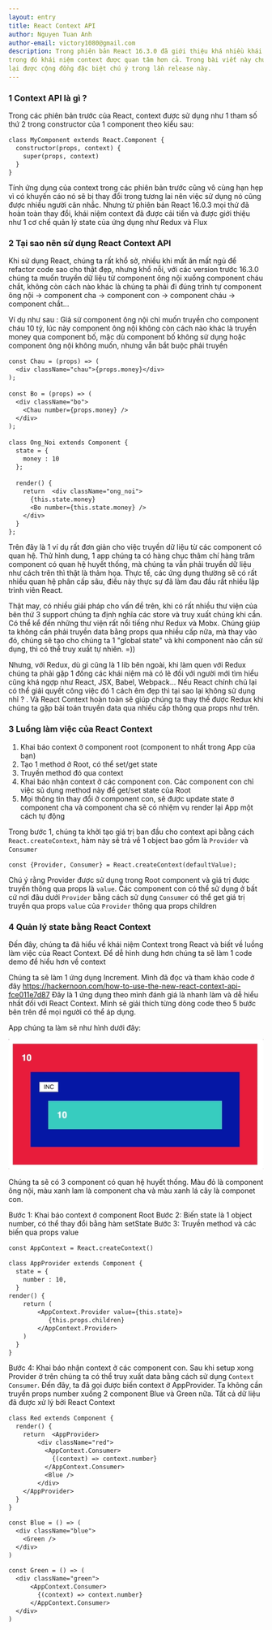 ```yaml
---
layout: entry
title: React Context API
author: Nguyen Tuan Anh
author-email: victory1080@gmail.com
description: Trong phiên bản React 16.3.0 đã giới thiệu khá nhiều khái niệm và tính năng mới của React,
trong đó khái niệm context được quan tâm hơn cả. Trong bài viết này chúng ta sẽ tìm hiểu tại sao context 
lại được cộng đồng đặc biệt chú ý trong lần release này.
---
```


### 1 Context API là gì ?
Trong các phiên bản trước của React, context được sử dụng như 1 tham số thứ 2 trong constructor của 1 component
theo kiểu sau: 

```
class MyComponent extends React.Component {
  constructor(props, context) {
    super(props, context)
  }
}
```

Tính ứng dụng của context trong các phiên bản trước cũng vô cùng hạn hẹp vì có khuyến cáo nó sẽ bị thay đổi
trong tương lai nên việc sử dụng nó cũng được nhiều người cân nhắc. Nhưng từ phiên bản React 16.0.3
mọi thứ đã hoàn toàn thay đổi, khái niệm context đã được cải tiến và được giới thiệu như 1 cơ chế quản lý state 
của ứng dụng như Redux và Flux

### 2 Tại sao nên sử dụng React Context API

Khi sử dụng React, chúng ta rất khổ sở, nhiều khi mất ăn mất ngủ để refactor code sao cho thật đẹp,
nhưng khổ nỗi, với các version trước 16.3.0 chúng ta muốn truyền dữ liệu từ component ông nội xuống component
cháu chắt, không còn cách nào khác là chúng ta phải đi đúng trình tự component ông nội -> component cha -> component con
-> component cháu -> component chắt...

Ví dụ như sau : 
Giả sử component ông nội chỉ muốn truyền cho component cháu 10 tỷ, lúc này component ông nội không còn cách nào khác
là truyền money qua component bố, mặc dù component bố không sử dụng hoặc component ông nội không muốn, nhưng vẫn bắt buộc
phải truyền

```
const Chau = (props) => (
  <div className="chau">{props.money}</div>
);

const Bo = (props) => (
  <div className="bo">
    <Chau number={props.money} />
  </div>
);
 
class Ong_Noi extends Component {
  state = {
    money : 10
  };
  
  render() {
    return  <div className="ong_noi">
      {this.state.money}
      <Bo number={this.state.money} />
    </div>
  }
};

```

Trên đây là 1 ví dụ rất đơn giản cho việc truyền dữ liệu từ các component có quan hệ. Thử hình dung, 1 app chúng ta có 
hàng chục thâm chí hàng trăm component có quan hệ huyết thống, mà chúng ta vẫn phải truyền dữ liệu như 
cách trên thì thật là thảm họa. Thực tế, các ứng dụng thường sẽ có rất nhiều quan hệ phân cấp sâu, điều này thực sự đã làm
đau đầu rất nhiều lập trình viên React.

Thật may, có nhiều giải pháp cho vấn đề trên, khi có rất nhiều thư viện của bên thứ 3 support chúng ta định nghĩa các
store và truy xuất chúng khi cần. Có thể kể đến những thư viện rất nổi tiếng như Redux và Mobx. Chúng giúp ta không cần 
phải truyền data bằng props qua nhiều cấp nữa, mà thay vào đó, chúng sẽ tạo cho chúng ta 1 "global state" và khi component
nào cần sử dụng, thì có thể truy xuất tự nhiên. =))

Nhưng, với Redux, dù gì cũng là 1 lib bên ngoài, khi làm quen với Redux chúng ta phải gặp 1 đống các khái niệm mà có lẽ đối với 
người mới tìm hiểu cũng khá ngợp như React, JSX, Babel, Webpack...
Nếu React chính chủ lại có thể giải quyết công việc đó 1 cách êm đẹp thì tại sao lại không sử dụng nhỉ ?
. Và React Context hoàn toàn sẽ giúp chúng ta thay thế được Redux khi chúng ta gặp bài toán truyền data qua nhiều cấp thông qua props như
trên.


### 3 Luồng làm việc của React Context

1. Khai báo context ở component root (component to nhất trong App của bạn)
2. Tạo 1 method ở Root, có thể set/get state
3. Truyền method đó qua context
4. Khai báo nhận context ở các component con. Các component con chỉ việc sủ dụng method này để get/set state của Root
5. Mọi thông tin thay đổi ở component con, sẽ được update state ở component cha và component cha sẽ có nhiệm vụ render lại App
một cách tự động

Trong bước 1, chúng ta khởi tạo giá trị ban đầu cho context api bằng cách `React.createContext`, hàm này sẽ trả về 1 object
bao gồm là `Provider` và `Consumer`

```
const {Provider, Consumer} = React.createContext(defaultValue);
```

Chú ý rằng Provider được sử dụng trong Root component và giá trị được truyền thông qua props là `value`. Các
component con có thể sử dụng ở bất cứ nơi đâu dưới `Provider` bằng cách sử dụng `Consumer` có thể get giá trị truyền qua props `value`
của `Provider` thông qua props children

### 4 Quản lý state bằng React Context

Đến đây, chúng ta đã hiểu về khái niệm Context trong React và biết về luồng làm việc của React Context. Để dễ hình dung hơn chúng ta sẽ
làm 1 code demo để hiểu hơn về context

Chúng ta sẽ làm 1 ứng dụng Increment. Mình đã đọc và tham khảo code ở đây
https://hackernoon.com/how-to-use-the-new-react-context-api-fce011e7d87
Đây là 1 ứng dụng theo mình đánh giá là nhanh làm và dễ hiểu nhất đối với React Context. Mình sẽ
giải thích từng dòng code theo 5 bước bên trên để mọi người có thể áp dụng.

App chúng ta làm sẽ như hình dưới đây:

![list](/images/react-native/demo.gif) 

Chúng ta sẽ có 3 component có quan hệ huyết thống. Màu đỏ là component ông nội, màu xanh lam là component cha và
màu xanh lá cây là componet con.

Bước 1: Khai báo context ở component Root
Bước 2: Biến state là 1 object number, có thể thay đổi bằng hàm setState
Bước 3: Truyền method và các biến qua props value 
```
const AppContext = React.createContext()
```

```
class AppProvider extends Component {
  state = {
    number : 10,
  }
render() {
    return (
        <AppContext.Provider value={this.state}>
           {this.props.children}
        </AppContext.Provider>
    )
  }
}
```

Bước 4: Khai báo nhận context ở các component con. Sau khi setup xong Provider ở trên chúng ta có thể truy xuất data bằng cách 
sử dụng `Context Consumer`. Đến đây, ta đã gọi được biến context ở AppProvider. Ta không cần truyền props number xuống 2 component
Blue và Green nữa. Tất cả dữ liệu đã được xử lý bởi React Context

```
class Red extends Component {
  render() {
    return  <AppProvider> 
        <div className="red">
          <AppContext.Consumer>
            {(context) => context.number}
          </AppContext.Consumer>
          <Blue />
        </div>
    </AppProvider>
  }
}
```

```
const Blue = () => (
  <div className="blue">
    <Green />
  </div>
)
```

```
const Green = () => (
  <div className="green">
      <AppContext.Consumer>
        {(context) => context.number}
      </AppContext.Consumer>
  </div>
)
```

